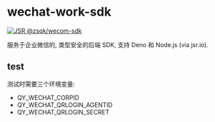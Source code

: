 # wechat-work-sdk

[![JSR @zsqk/wecom-sdk](https://jsr.io/badges/@zsqk/wecom-sdk)](https://jsr.io/@zsqk/wecom-sdk)

服务于企业微信的, 类型安全的后端 SDK, 支持 Deno 和 Node.js (via jsr.io).

## test

测试时需要三个环境变量:

- QY_WECHAT_CORPID
- QY_WECHAT_QRLOGIN_AGENTID
- QY_WECHAT_QRLOGIN_SECRET
